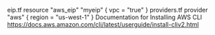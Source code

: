 eip.tf
resource "aws_eip" "myeip" {
  vpc = "true"
}
providers.tf
provider "aws" {
  region     =  "us-west-1"
}
Documentation for Installing AWS CLI
https://docs.aws.amazon.com/cli/latest/userguide/install-cliv2.html
